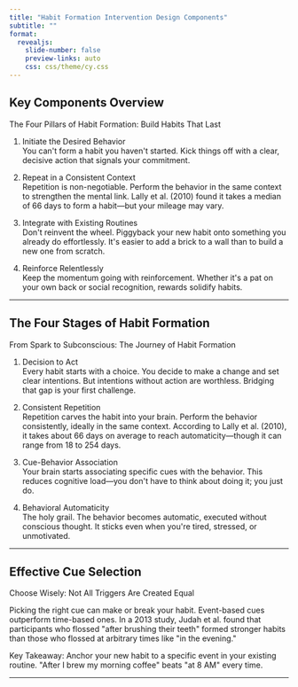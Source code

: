 ```yaml
---
title: "Habit Formation Intervention Design Components"
subtitle: ""
format:
  revealjs:
    slide-number: false
    preview-links: auto
    css: css/theme/cy.css
---
```


## Key Components Overview

The Four Pillars of Habit Formation: Build Habits That Last

1. Initiate the Desired Behavior  
You can't form a habit you haven't started. Kick things off with a clear, decisive action that signals your commitment.  

2. Repeat in a Consistent Context  
Repetition is non-negotiable. Perform the behavior in the same context to strengthen the mental link. Lally et al. (2010) found it takes a median of 66 days to form a habit—but your mileage may vary.  

3. Integrate with Existing Routines  
Don't reinvent the wheel. Piggyback your new habit onto something you already do effortlessly. It's easier to add a brick to a wall than to build a new one from scratch.  

4. Reinforce Relentlessly  
Keep the momentum going with reinforcement. Whether it's a pat on your own back or social recognition, rewards solidify habits.

---

## The Four Stages of Habit Formation

From Spark to Subconscious: The Journey of Habit Formation

1. Decision to Act  
Every habit starts with a choice. You decide to make a change and set clear intentions. But intentions without action are worthless. Bridging that gap is your first challenge.  

2. Consistent Repetition  
Repetition carves the habit into your brain. Perform the behavior consistently, ideally in the same context. According to Lally et al. (2010), it takes about 66 days on average to reach automaticity—though it can range from 18 to 254 days.  

3. Cue-Behavior Association  
Your brain starts associating specific cues with the behavior. This reduces cognitive load—you don't have to think about doing it; you just do.  

4. Behavioral Automaticity  
The holy grail. The behavior becomes automatic, executed without conscious thought. It sticks even when you're tired, stressed, or unmotivated.

---

## Effective Cue Selection

Choose Wisely: Not All Triggers Are Created Equal

Picking the right cue can make or break your habit. Event-based cues outperform time-based ones. In a 2013 study, Judah et al. found that participants who flossed "after brushing their teeth" formed stronger habits than those who flossed at arbitrary times like "in the evening."

Key Takeaway: Anchor your new habit to a specific event in your existing routine. "After I brew my morning coffee" beats "at 8 AM" every time.

---
